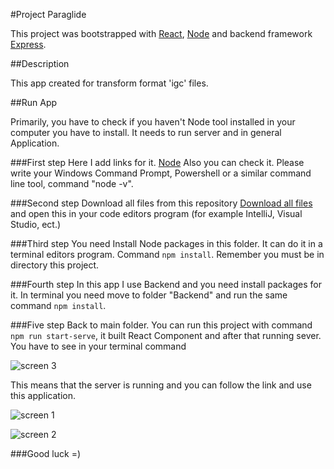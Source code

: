 #Project Paraglide

This project was bootstrapped with [React](https://github.com/facebook/create-react-app), [Node](https://nodejs.org/en/) and backend framework [Express](https://expressjs.com/).

##Description

This app created for transform format 'igc' files.

##Run App

Primarily, you have to check if you haven't Node tool installed in your computer you have to install. It needs to run server and in general Application.

###First step
Here I add links for it. [Node](https://nodejs.org/en/download/) Also you can check it. Please write your Windows Command Prompt, Powershell or a similar command line tool, command "node -v".

###Second step
Download all files from this repository [Download all files](https://github.com/VasylKobil/Paraglide/archive/refs/heads/main.zip) and open this in your code editors program (for example IntelliJ, Visual Studio, ect.)

###Third step
You need Install Node packages in this folder. It can do it in a terminal editors program. Command `npm install`. Remember you must be in directory this project.

###Fourth step
In this app I use Backend and you need install packages for it. In terminal you need move to folder "Backend" and run the same command `npm install`.

###Five step
Back to main folder. You can run this project with command `npm run start-serve`, it built React Component and after that running sever. You have to see in your terminal command

![screen 3](https://user-images.githubusercontent.com/65114423/114131854-a0672d00-9903-11eb-9930-b4168808dd76.png)

This means that the server is running and you can follow the link and use this application.

![screen 1](https://user-images.githubusercontent.com/65114423/114131901-b1b03980-9903-11eb-9d50-5a369ef4b4c0.png)

![screen 2](https://user-images.githubusercontent.com/65114423/114131929-bc6ace80-9903-11eb-88fb-e5579f0ea89c.png)


###Good luck =)
